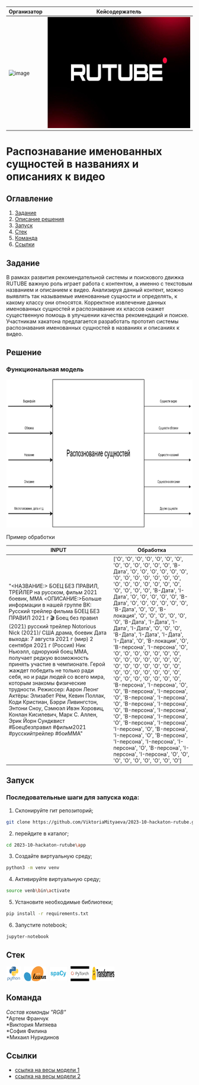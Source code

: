 | Организатор  | Кейсодержатель |
| ------------- | ------------- |
| <img width="600" height="300" alt="image" src="https://github.com/TommyCalmman/proscom-hr/blob/backend/static-files/cplogo.jpg">  | <img width="600" height="300" alt="image" src="https://github.com/ViktoriaMityaeva/2023-10-hackaton-rutube/blob/main/static-all/rutube-logo.jpg">  |

# Распознавание именованных сущностей в названиях и описаниях к видео

## Оглавление
1. [Задание](#zadanie)
2. [Описание решения](#solution)
3. [Запуск](#startup)
4. [Стек](#stack)
5. [Команда](#team)
6. [Ссылки](#urls)

## <a name="zadanie"> Задание </a>

В рамках развития рекомендательной системы и поискового движка RUTUBE важную роль играет работа c контентом, а именно с текстовым названием и описанием к видео. Анализируя данный контент, можно выявлять так называемые именованные сущности и определять, к какому классу они относятся.
Корректное извлечение данных именованных сущностей и распознавание их классов окажет существенную помощь в улучшении качества рекомендаций и поиске.
Участникам хакатона предлагается разработать прототип системы распознавания именованных сущностей в названиях и описаниях к видео.

## <a name="solution">Решение </a>


### Функциональная модель
<img width="900" height="400" alt="func_scheme" src="https://github.com/ViktoriaMityaeva/2023-10-hackaton-rutube/blob/main/static-all/func_model.png"> 

<br>
<p>Пример обработки </p>

| INPUT  | Обработка |
| ------------- | ------------- |
| "<НАЗВАНИЕ:> БОЕЦ БЕЗ ПРАВИЛ, ТРЕЙЛЕР на русском, фильм 2021 боевик, MMA <ОПИСАНИЕ:>Больше информации в нашей группе ВК: <LINK> Русский трейлер фильма БОЕЦ БЕЗ ПРАВИЛ 2021 г 🎬 Боец без правил (2021) русский трейлер Notorious Nick (2021)/ США драма, боевик Дата выхода: 7 августа 2021 г (мир) 2 сентября 2021 г (Россия) Ник Ньюэлл, однорукий боец ММА, получает редкую возможность принять участие в чемпионате. Герой жаждет победить не только ради себя, но и ради людей со всего мира, которым знакомы физические трудности. Режиссер: Аарон Леонг Актёры: Элизабет Рём, Кевин Поллак, Коди Кристиан, Бэрри Ливингстон, Энтони Сноу, Сэмюэл Ивэн Хоровиц, Конлан Кисилевич, Марк С. Аллен, Эрик Йорн Сундквист #Боецбезправил #фильм2021 #русскийтрейлер #боиММА"  | ['O', 'O', 'O', 'O', 'O', 'O', 'O', 'O', 'O', 'O', 'O', 'O', 'O', 'B-Дата', 'O', 'O', 'O', 'O', 'O', 'O', 'O', 'O', 'O', 'O', 'O', 'O', 'O', 'O', 'O', 'O', 'O', 'O', 'O', 'O', 'O', 'O', 'O', 'O', 'B-Дата', 'I-Дата', 'O', 'O', 'O', 'O', 'O', 'B-Дата', 'O', 'O', 'O', 'O', 'O', 'O', 'B-Дата', 'O', 'O', 'B-локация', 'O', 'O', 'O', 'O', 'O', 'O', 'B-Дата', 'I-Дата', 'I-Дата', 'I-Дата', 'O', 'O', 'O', 'B-Дата', 'I-Дата', 'I-Дата', 'I-Дата', 'O', 'B-локация', 'O', 'B-персона', 'I-персона', 'O', 'O', 'O', 'O', 'O', 'O', 'O', 'O', 'O', 'O', 'O', 'O', 'O', 'O', 'O', 'O', 'O', 'O', 'O', 'O', 'O', 'O', 'O', 'O', 'O', 'O', 'O', 'O', 'O', 'O', 'O', 'O', 'O', 'O', 'O', 'O', 'B-персона', 'I-персона', 'O', 'O', 'B-персона', 'I-персона', 'O', 'B-персона', 'I-персона', 'O', 'B-персона', 'I-персона', 'O', 'B-персона', 'I-персона', 'O', 'B-персона', 'I-персона', 'O', 'B-персона', 'I-персона', 'I-персона', 'O', 'B-персона', 'I-персона', 'O', 'B-персона', 'I-персона', 'I-персона', 'I-персона', 'O', 'B-персона', 'I-персона', 'I-персона', 'O', 'O', 'O', 'O', 'O', 'O', 'O', 'O', 'O']  |


## <a name="startup">Запуск</a>

### Последовательные шаги для запуска кода:
1. Склонируйте гит репозиторий;    
```Bash
git clone https://github.com/ViktoriaMityaeva/2023-10-hackaton-rutube.git
```

2. перейдите в каталог;    
```Bash
cd 2023-10-hackaton-rutube\app
```

3. Создайте виртуальную среду;    
```Bash
python3 -m venv venv
```

4. Активируйте виртуальную среду;    
```Bash
source venb\bin\activate
```
5. Установите необходимые библиотеки;    
```Bash
pip install -r requirements.txt
```

6. Запустите notebook;    
```Bash
jupyter-notebook
```

## <a name="stack">Стек </a>
  <img src="https://github.com/devicons/devicon/blob/master/icons/python/python-original-wordmark.svg" title="Python" alt="Python" width="40" height="40"/>&nbsp;
  <img src="https://github.com/ViktoriaMityaeva/2023-10-hackaton-rutube/blob/main/static-all/scikit.jpg" title="scikit" alt="scikit" width="60" height="40"/>&nbsp;
  <img src="https://github.com/ViktoriaMityaeva/2023-10-hackaton-rutube/blob/main/static-all/spacy.jpg" title="spacy" alt="spacy" width="50" height="40"/>&nbsp;
  <img src="https://github.com/ViktoriaMityaeva/2023-10-hackaton-rutube/blob/main/static-all/torch.jpg" title="torch" alt="torch" width="50" height="40"/>&nbsp;
  <img src="https://github.com/ViktoriaMityaeva/2023-10-hackaton-rutube/blob/main/static-all/transformers.jpg" title="transformers" alt="transformers" width="60" height="40"/>&nbsp;

## <a name="team">Команда </a>

*Состав команды "RGB"*    
*Артем Франчук    
*Виктория Митяева    
*София Филина    
*Михаил Нуридинов    

## <a name="urls">Ссылки </a>
 
- [ссылка на весы модели 1](https://disk.yandex.ru/d/oi_83x6jAtDpZA)    
- [ссылка на весы модели 2](https://drive.google.com/drive/folders/1Psu7eFZSLtYSfzTw70ntiEaMLb1zE2c-?usp=sharing)    

